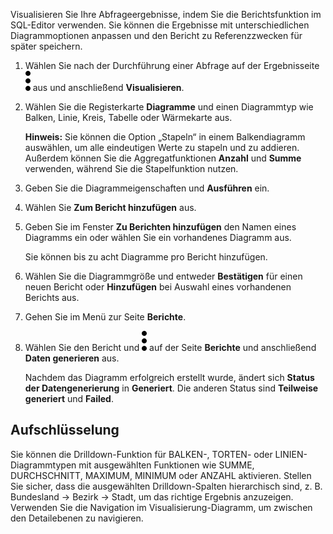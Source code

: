 Visualisieren Sie Ihre Abfrageergebnisse, indem Sie die Berichtsfunktion im SQL-Editor verwenden. Sie können die Ergebnisse mit unterschiedlichen Diagrammoptionen anpassen und den Bericht zu Referenzzwecken für später speichern.

1.  Wählen Sie nach der Durchführung einer Abfrage auf der Ergebnisseite ![Kabob menu icon](Images/kxu1689287376217.svg) aus und anschließend **Visualisieren**.

2.  Wählen Sie die Registerkarte **Diagramme** und einen Diagrammtyp wie Balken, Linie, Kreis, Tabelle oder Wärmekarte aus.

    **Hinweis:** Sie können die Option „Stapeln“ in einem Balkendiagramm auswählen, um alle eindeutigen Werte zu stapeln und zu addieren. Außerdem können Sie die Aggregatfunktionen **Anzahl** und **Summe** verwenden, während Sie die Stapelfunktion nutzen.

3.  Geben Sie die Diagrammeigenschaften und **Ausführen** ein.

4.  Wählen Sie **Zum Bericht hinzufügen** aus.

5.  Geben Sie im Fenster **Zu Berichten hinzufügen** den Namen eines Diagramms ein oder wählen Sie ein vorhandenes Diagramm aus.

    Sie können bis zu acht Diagramme pro Bericht hinzufügen.

6.  Wählen Sie die Diagrammgröße und entweder **Bestätigen** für einen neuen Bericht oder **Hinzufügen** bei Auswahl eines vorhandenen Berichts aus.

7.  Gehen Sie im Menü zur Seite **Berichte**.

8.  Wählen Sie den Bericht und ![Kabob menu icon](Images/kxu1689287376217.svg) auf der Seite **Berichte** und anschließend **Daten generieren** aus.

    Nachdem das Diagramm erfolgreich erstellt wurde, ändert sich **Status der Datengenerierung** in **Generiert**. Die anderen Status sind **Teilweise generiert** und **Failed**.

Aufschlüsselung
---------------

Sie können die Drilldown-Funktion für BALKEN-, TORTEN- oder LINIEN-Diagrammtypen mit ausgewählten Funktionen wie SUMME, DURCHSCHNITT, MAXIMUM, MINIMUM oder ANZAHL aktivieren. Stellen Sie sicher, dass die ausgewählten Drilldown-Spalten hierarchisch sind, z. B. Bundesland → Bezirk → Stadt, um das richtige Ergebnis anzuzeigen. Verwenden Sie die Navigation im Visualisierung-Diagramm, um zwischen den Detailebenen zu navigieren.

